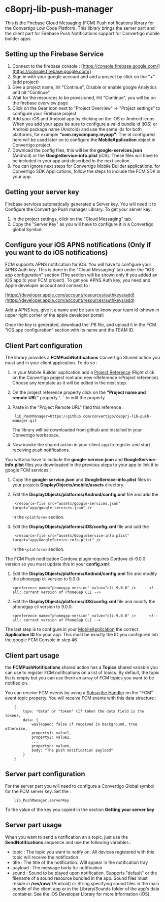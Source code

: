 # c8oprj-lib-push-manager
This is the Firebase Cloud Messaging (FCM) Push notifications library for the Convertigo Low Code Platform. This library brings the server part and the client part for Firebase Push Notifications support for Convertigo mobile builder apps. 

## Setting up the Firebase Service

1. Connect to the firebase console : [https://console.firebase.google.com/](https://console.firebase.google.com/)
2. Sign in with your google account and add a project by click on the "+" (add project)
3. Give a project name, hit "Continue", Disable or enable google Analytics and hit "Continue"
4. Wait for the resources to be provisioned, Hit "Continue", you will be on the firebase overview page
5. Click on the Gear icon next to "Project Overview" -> "Project settings" to configure your Firebase  project
6. Add your iOS and Android app by clicking on the iOS or Android icons. When you add your apps be sure to configure a valid bundle id (iOS) or Android package name (Android) and use the same ids for both platforms, for example __"com.mycompany.myapp"__. The id configured here will be used later on to configure the __MobileApplication__ object in Convertigo project.
7. Download the config files, this will be the __google-services.json__ (Android) or the __GoogleService-info.plist__ (iOS). These files will have to be included in your app and described in the next section.
8. You can ignore next steps for Convertigo Mobile Builder applications. for Convertigo SDK Applications, follow the steps to include the FCM SDK in your app.

## Getting your server key

Firebase services automatically generated a Server key. You will need it to Configure the Convertigo Push manager Library. To get your server key:

1. In the project settings, click on the "Cloud Messaging" tab.
2. Copy the "Server Key" as you will have to configure it in a Convertigo global Symbol.

## Configure your iOS APNS notifications (Only if you want to do iOS notifications)

FCM supports APNS notification for iOS. You will have to configure your APNS Auth key. This is done in the "Cloud Messaging' tab under the "iOS app configuration" section (The section will be shown only if you added an iOS app to your FCM project). To get you APNS Auth key, you need and Apple developer account and connect to :  

[https://developer.apple.com/account/resources/authkeys/add](https://developer.apple.com/account/resources/authkeys/add)

Add a APNS key, give it a name and be sure to know your team id (shown in upper right corner of the apple developer portal)

Once the key is generated, download the .P8 file, and upload it in the FCM "iOS app configuration" section with its name and the TEAM ID.

## Client Part configuration

The library provides a __FCMPushNotifications__ Convertigo Shared action you must add in your client application. To do so :

1. In your Mobile Builder application add a [Project Reference](https://www.convertigo.com/documentation/latest/reference-manual/convertigo-objects/common/references/schema-references/project-reference/) (Right click on the Convertigo project root and new->Reference->Project reference). Choose any template as it will be edited in the next step.
2. On the project reference property click on the __"Project name and remote URL"__ property '...' to edit the property
3. Paste in the "Project Remote URL" field this reference :

		lib_PushManager=https://github.com/convertigo/c8oprj-lib-push-manager.git
 
	  
	The library will be downloaded from github and installed in your Convertigo workspace.
4. Now invoke the shared action in your client app to register and start receiving push notifications.

You will also have to include the __google-service.json__ and __GoogleService-info.plist__ files you downloaded in the previous steps to your app to link it to google FCM services :

1. Copy the __google-service.json__ and __GoogleService-info.plist__ files in your projects __DisplayObjects/mobile/assets__ directory.
2. Edit the __DisplayObjects/platforms/Android/config.xml__ file and add the 

    	<resource-file src="assets/google-services.json" target="app/google-services.json" />

	in the ```<platform>``` section. 


4. Edit the __DisplayObjects/platforms/iOS/config.xml__ file and add the 

    	<resource-file src="assets/GoogleService-info.plist" target="app/GoogleService-info.plist" />

	in the ```<platform>``` section. 

The FCM Push notification Cordova plugin requires Cordova cli-9.0.0 version so you must update this in your __config.xml__:


1.  Edit the __DisplayObjects/platforms/Android/config.xml__ file and modify the phonegap cli version to 9.0.0:

	    <preference name="phonegap-version" value="cli-9.0.0" />      <!-- all: current version of PhoneGap CLI -->

2.  Edit the __DisplayObjects/platforms/iOS/config.xml__ file and modify the phonegap cli version to 9.0.0:

	    <preference name="phonegap-version" value="cli-9.0.0" />      <!-- all: current version of PhoneGap CLI -->

The last step is to configure in your [MobileApplication](https://www.convertigo.com/documentation/latest/reference-manual/convertigo-objects/mobile-application/mobile-application/) the correct __Application ID__ for your app. This must be exactly the ID you configured inb the google FCM Console in step #6  


## Client part usage

the __FCMPushNotifications__ shared action has a __Topics__ shared variable you can use to register FCM notifications on a list of topics. By default, the topic list is empty but you can use there an array of FCM topics you want to be notified on.

You can receive FCM events by using a [Subscribe Handler](https://www.convertigo.com/documentation/latest/reference-manual/convertigo-objects/mobile-application/components/control-components/subscribe-handler/) on the "FCM" event topic property. You will receive FCM events with this data structure :

		{
			type: "data" or "token" (If token the data field is the token),
			data: {
				wasTapped: false if received in background, true otherwise,
				property1: value1,
				property2: value2,
				...
				propertyn: valuen,
				body: "The push notification payload"
			}
		}					   
       
## Server part configuration

For the server part you will need to configure a Convertigo Global symbol for the FCM server key. Set the : 

		lib_PushManager.serverKey

To the value of the key you copied in the section __Getting your server key__ 

## Server part usage

When you want to send a notification an a topic, just use the __SendNotifications__ sequence and use the following variables :

* topic   : The topic you want to notify on. All devices registered with this topic will receive the notification
* title   : The title of the notification. Will appear in the notification tray
* payload : The message body for notification
* sound	  : Sound to be played upon notification. Supports "default" or the filename of a sound resource bundled in the app. Sound files must reside in __/res/raw/__ (Android) or String specifying sound files in the main bundle of the client app or in the Library/Sounds folder of the app's data container. See the iOS Developer Library for more information (iOS). 
